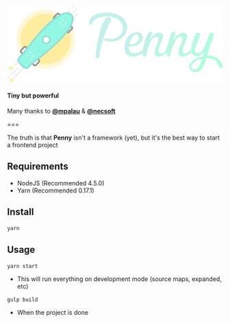 ![PennyFramework](penny.png)

#### Tiny but powerful

Many thanks to [**@mpalau**](http:///twitter.com/mpalau) & [**@necsoft**](http:///twitter.com/necsoft)

===

The truth is that **Penny** isn't a framework (yet), but it's the best way to start a frontend project

## Requirements
- NodeJS (Recommended 4.5.0)
- Yarn (Recommended 0.17.1)

## Install

```
yarn
```

## Usage

```
yarn start
```
- This will run everything on development mode (source maps, expanded, etc)

```
gulp build
```
- When the project is done
